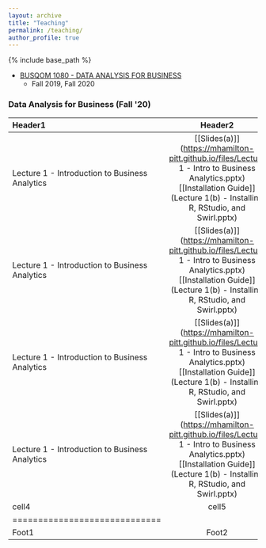 ```yaml
---
layout: archive
title: "Teaching"
permalink: /teaching/
author_profile: true
---
```


{% include base_path %}

* [BUSQOM 1080 - DATA ANALYSIS FOR BUSINESS](https://catalog.upp.pitt.edu/preview_course.php?catoid=132&coid=726332)
  * Fall 2019, Fall 2020

### Data Analysis for Business (Fall '20)

| Header1 | Header2 | Header3 |
|:--------|:-------:|--------:|
| Lecture 1 - Introduction to Business Analytics   | [[Slides(a)]](https://mhamilton-pitt.github.io/files/Lecture 1 - Intro to Business Analytics.pptx) [[Installation Guide]](Lecture 1(b) - Installing R, RStudio, and Swirl.pptx)    | -   |
| Lecture 1 - Introduction to Business Analytics   | [[Slides(a)]](https://mhamilton-pitt.github.io/files/Lecture 1 - Intro to Business Analytics.pptx) [[Installation Guide]](Lecture 1(b) - Installing R, RStudio, and Swirl.pptx)    | -   |
| Lecture 1 - Introduction to Business Analytics   | [[Slides(a)]](https://mhamilton-pitt.github.io/files/Lecture 1 - Intro to Business Analytics.pptx) [[Installation Guide]](Lecture 1(b) - Installing R, RStudio, and Swirl.pptx)    | -   |
| Lecture 1 - Introduction to Business Analytics   | [[Slides(a)]](https://mhamilton-pitt.github.io/files/Lecture 1 - Intro to Business Analytics.pptx) [[Installation Guide]](Lecture 1(b) - Installing R, RStudio, and Swirl.pptx)    | -   |
| cell4   | cell5   | cell6   |
|=============================|
| Foot1   | Foot2   | Foot3   |


